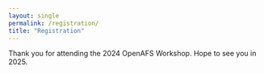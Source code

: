 ```yaml
---
layout: single
permalink: /registration/
title: "Registration"
---
```


Thank you for attending the 2024 OpenAFS Workshop.  Hope to see you in 2025.
